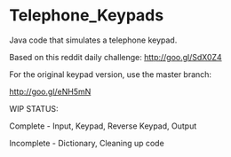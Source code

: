 Telephone_Keypads
=================

Java code that simulates a telephone keypad.

Based on this reddit daily challenge: http://goo.gl/SdX0Z4

For the original keypad version, use the master branch:

http://goo.gl/eNH5mN

WIP STATUS:

Complete - Input, Keypad, Reverse Keypad, Output

Incomplete - Dictionary, Cleaning up code

